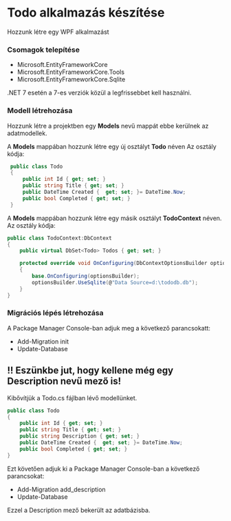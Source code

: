 # Todo alkalmazás készítése
Hozzunk létre egy WPF alkalmazást
### Csomagok telepítése
 - Microsoft.EntityFrameworkCore
 - Microsoft.EntityFrameworkCore.Tools
 - Microsoft.EntityFrameworkCore.Sqlite

.NET 7 esetén a 7-es verziók közül a legfrissebbet kell használni.

### Modell létrehozása
Hozzunk létre a projektben egy **Models** nevű mappát ebbe kerülnek az adatmodellek.

A **Models** mappában hozzunk létre egy új osztályt **Todo** néven
Az osztály kódja:
```C#
 public class Todo
 {
     public int Id { get; set; }
     public string Title { get; set; }
     public DateTime Created {  get; set; }= DateTime.Now;
     public bool Completed { get; set; }
 }
```
A **Models** mappában hozzunk létre egy másik osztályt **TodoContext** néven.
Az osztály kódja:
```c#
public class TodoContext:DbContext
{
    public virtual DbSet<Todo> Todos { get; set; }

    protected override void OnConfiguring(DbContextOptionsBuilder optionsBuilder)
    {
        base.OnConfiguring(optionsBuilder);
        optionsBuilder.UseSqlite(@"Data Source=d:\tododb.db");
    }
}
```
### Migrációs lépés létrehozása
A Package Manager Console-ban adjuk meg a következő parancsokatt:
 - Add-Migration init
 - Update-Database

## !! Eszünkbe jut, hogy kellene még egy Description nevű mező is!
Kibővítjük a Todo.cs fájlban lévő modellünket.
```c#
public class Todo
{
    public int Id { get; set; }
    public string Title { get; set; }
    public string Description { get; set; }
    public DateTime Created {  get; set; }= DateTime.Now;
    public bool Completed { get; set; }
}
```
Ezt követően adjuk ki a Package Manager Console-ban a következő parancsokat:
 - Add-Migration add_description
 - Update-Database

Ezzel a Description mező bekerült az adatbázisba.
